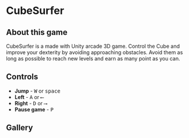 # CubeSurfer
 
## About this game
CubeSurfer is a made with Unity arcade 3D game. Control the Cube and improve your dexterity by avoiding approaching obstacles. Avoid them as long as possible to reach new levels and earn as many point as you can.

## Controls
* **Jump** - <kbd>W</kbd> or <kbd>space</kbd>   
* **Left** - <kbd>A</kbd> or <kbd>⟵</kbd>
* **Right** - <kbd>D</kbd> or <kbd>⟶</kbd>
* **Pause game** - <kbd>P</kbd>

## Gallery
